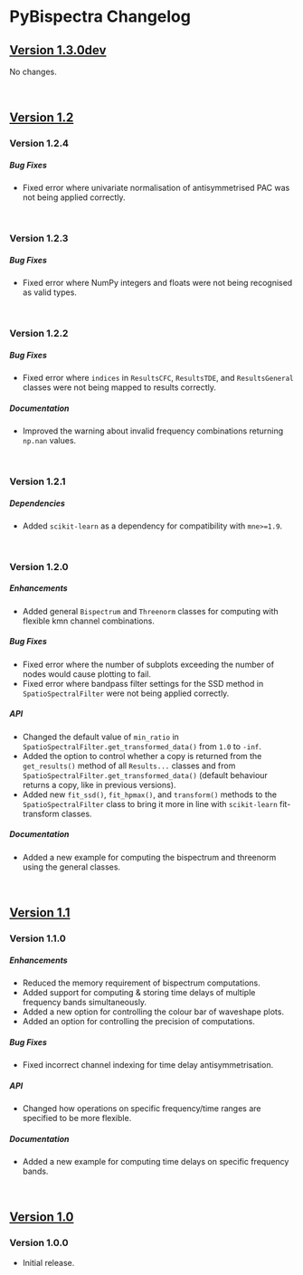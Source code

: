 # PyBispectra Changelog

## [Version 1.3.0dev](https://pybispectra.readthedocs.io/latest/)

No changes.

<br>

## [Version 1.2](https://pybispectra.readthedocs.io/1.2/)

### Version 1.2.4

##### Bug Fixes
- Fixed error where univariate normalisation of antisymmetrised PAC was not being applied correctly.

<br>

### Version 1.2.3

##### Bug Fixes
- Fixed error where NumPy integers and floats were not being recognised as valid types.

<br>

### Version 1.2.2

##### Bug Fixes
- Fixed error where `indices` in `ResultsCFC`, `ResultsTDE`, and `ResultsGeneral` classes were not being mapped to results correctly.

##### Documentation
- Improved the warning about invalid frequency combinations returning `np.nan` values.

<br>

### Version 1.2.1

##### Dependencies
- Added `scikit-learn` as a dependency for compatibility with `mne>=1.9`.

<br>

### Version 1.2.0

##### Enhancements
- Added general `Bispectrum` and `Threenorm` classes for computing with flexible kmn channel combinations.

##### Bug Fixes
- Fixed error where the number of subplots exceeding the number of nodes would cause plotting to fail.
- Fixed error where bandpass filter settings for the SSD method in `SpatioSpectralFilter` were not being applied correctly.

##### API
- Changed the default value of `min_ratio` in `SpatioSpectralFilter.get_transformed_data()` from `1.0` to `-inf`.
- Added the option to control whether a copy is returned from the `get_results()` method of all `Results...` classes and from `SpatioSpectralFilter.get_transformed_data()` (default behaviour returns a copy, like in previous versions).
- Added new `fit_ssd()`, `fit_hpmax()`, and `transform()` methods to the `SpatioSpectralFilter` class to bring it more in line with `scikit-learn` fit-transform classes.

##### Documentation
- Added a new example for computing the bispectrum and threenorm using the general classes.

<br>

## [Version 1.1](https://pybispectra.readthedocs.io/1.1/)

### Version 1.1.0

##### Enhancements
- Reduced the memory requirement of bispectrum computations.
- Added support for computing & storing time delays of multiple frequency bands simultaneously.
- Added a new option for controlling the colour bar of waveshape plots.
- Added an option for controlling the precision of computations.

##### Bug Fixes
- Fixed incorrect channel indexing for time delay antisymmetrisation.

##### API
- Changed how operations on specific frequency/time ranges are specified to be more flexible.

##### Documentation
- Added a new example for computing time delays on specific frequency bands.

<br>

## [Version 1.0](https://pybispectra.readthedocs.io/1.0/)

### Version 1.0.0

- Initial release.